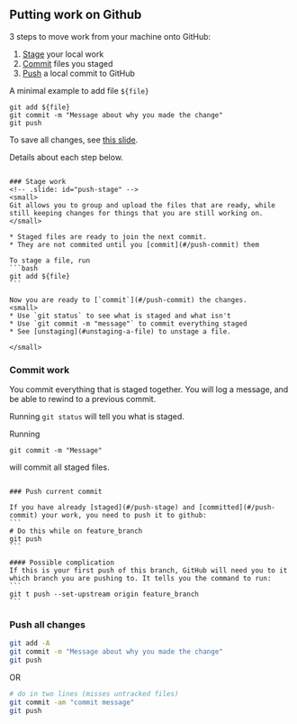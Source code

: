 ## Putting work on Github
<!-- .slide: id="push-overview" -->
3 steps to move work from your machine onto GitHub:
1. [Stage](#/push-stage) your local work
1. [Commit](#/push-commit) files you staged
1. [Push](#/push-all) a local commit to GitHub

A minimal example to add file `${file}`
```
git add ${file}
git commit -m "Message about why you made the change"
git push
```
To save all changes, see [this slide](#/push-all).

Details about each step below.

~~~ 

### Stage work
<!-- .slide: id="push-stage" -->
<small>
Git allows you to group and upload the files that are ready, while still keeping changes for things that you are still working on.
</small>

* Staged files are ready to join the next commit.
* They are not commited until you [commit](#/push-commit) them

To stage a file, run
```bash
git add ${file}
```

Now you are ready to [`commit`](#/push-commit) the changes.
<small> 
* Use `git status` to see what is staged and what isn't
* Use `git commit -m "message"` to commit everything staged
* See [unstaging](#unstaging-a-file) to unstage a file.

</small>

~~~

### Commit work
<!-- .slide: id="push-commit" -->

You commit everything that is staged together. You will log a message, and be able to rewind to a previous commit.

Running `git status` will tell you what is staged.

Running
```
git commit -m "Message"
```
will commit all staged files.


~~~

### Push current commit

If you have already [staged](#/push-stage) and [committed](#/push-commit) your work, you need to push it to github:
```
# Do this while on feature_branch
git push
```

#### Possible complication
If this is your first push of this branch, GitHub will need you to it which branch you are pushing to. It tells you the command to run:
```
git t push --set-upstream origin feature_branch
```  

~~~

### Push all changes
<!-- .slide: id="push-all" -->

```bash
git add -A
git commit -m "Message about why you made the change"
git push
```

OR

```bash
# do in two lines (misses untracked files)
git commit -am "commit message" 
git push
```

